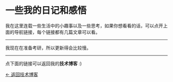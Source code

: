 # 一些我的日记和感悟

我在这里连载一些生活中的小趣事以及一些思考，如果你想看看的话，可以点开上面的导航链接，每个链接都有几篇文章可以看。

---

我现在在准备考研，所以更新得会比较慢。

---

点下面的链接可以返回我的**技术博客** :)

[<- 返回技术博客](https://zjh.asia/)